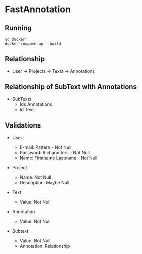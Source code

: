 # FastAnnotation

## Running

```
cd docker
docker-compose up --build
```

## Relationship

- User -> Projects -> Texts -> Annotations

## Relationship of SubText with Annotations

- SubTexts
  - Ids Annotations
  - Id Text

## Validations

- User

  - E-mail: Pattern - Not Null
  - Password: 6 characters - Not Null
  - Name: Firstname Lastname - Not Null

- Project

  - Name: Not Null
  - Description: Maybe Null

- Text

  - Value: Not Null

- Annotation

  - Value: Not Null

- Subtext
  - Value: Not Null
  - Annotation: Relationship
